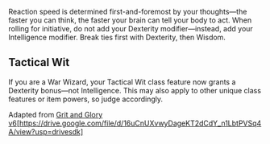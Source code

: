 Reaction speed is determined first-and-foremost by your thoughts—the faster you can think, the faster your brain can tell your body to act.
When rolling for initiative, do not add your Dexterity modifier—instead, add your Intelligence modifier. Break ties first with Dexterity, then Wisdom.

## Tactical Wit
If you are a War Wizard, your Tactical Wit class feature now grants a Dexterity bonus—not Intelligence.
This may also apply to other unique class features or item powers, so judge accordingly.

Adapted from [Grit and Glory v6](https://www.reddit.com/r/gritandglory5e/comments/empff0/grit_and_glory_v6_100_pages_of_dd_5e_rules_for/)[https://drive.google.com/file/d/16uCnUXvwyDageKT2dCdY_n1LbtPVSq4A/view?usp=drivesdk]